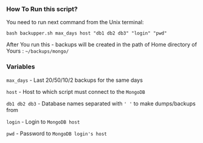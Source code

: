 ### How To Run this script?

You need to run next command from the Unix terminal:

`bash backupper.sh max_days host "db1 db2 db3" "login" "pwd"`

After You run this - backups will be created in the path of Home directory of Yours : `~/backups/mongo/`

### Variables
`max_days` - Last 20/50/10/2 backups for the same days

`host` - Host to which script must connect to the `MongoDB`

`db1 db2 db3` - Database names separated with `' '` to make dumps/backups from

`login` - Login to `MongoDB host`

`pwd` - Password to `MongoDB login's host`